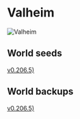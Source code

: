 # Valheim

![Valheim](Resource/Valheim-hero.png)

## World seeds

[v0.206.5)](Seed/v0.206.5/)

## World backups

[v0.206.5)](Backup/v0.206.5/)